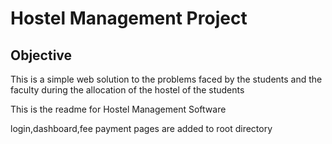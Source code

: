 # Hostel Management Project

## Objective
  This is a simple web solution to the problems faced by the students and the faculty during the allocation of the hostel of the students

This is the readme for Hostel Management Software

login,dashboard,fee payment pages are added to root directory

